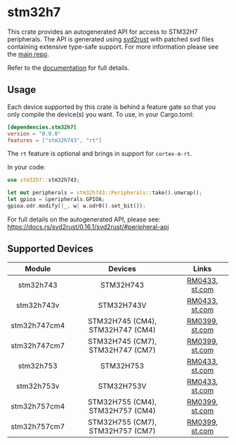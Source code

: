 # stm32h7
This crate provides an autogenerated API for access to STM32H7 peripherals.
The API is generated using [svd2rust] with patched svd files containing
extensive type-safe support. For more information please see the [main repo].

Refer to the [documentation] for full details.

[svd2rust]: https://github.com/japaric/svd2rust
[main repo]: https://github.com/stm32-rs/stm32-rs
[documentation]: https://docs.rs/stm32h7/latest/stm32h7/

## Usage
Each device supported by this crate is behind a feature gate so that you only
compile the device(s) you want. To use, in your Cargo.toml:

```toml
[dependencies.stm32h7]
version = "0.9.0"
features = ["stm32h743", "rt"]
```

The `rt` feature is optional and brings in support for `cortex-m-rt`.

In your code:

```rust
use stm32h7::stm32h743;

let mut peripherals = stm32h743::Peripherals::take().unwrap();
let gpioa = &peripherals.GPIOA;
gpioa.odr.modify(|_, w| w.odr0().set_bit());
```

For full details on the autogenerated API, please see:
https://docs.rs/svd2rust/0.16.1/svd2rust/#peripheral-api

## Supported Devices

| Module | Devices | Links |
|:------:|:-------:|:-----:|
| stm32h743 | STM32H743 | [RM0433](https://www.st.com/resource/en/reference_manual/dm00314099.pdf), [st.com](https://www.st.com/en/microcontrollers-microprocessors/stm32h743-753.html) |
| stm32h743v | STM32H743V | [RM0433](https://www.st.com/resource/en/reference_manual/dm00314099.pdf), [st.com](https://www.st.com/en/microcontrollers-microprocessors/stm32h743-753.html) |
| stm32h747cm4 | STM32H745 (CM4), STM32H747 (CM4) | [RM0399](https://www.st.com/resource/en/reference_manual/dm00176879.pdf), [st.com](https://www.st.com/en/microcontrollers-microprocessors/stm32h747-757.html) |
| stm32h747cm7 | STM32H745 (CM7), STM32H747 (CM7) | [RM0399](https://www.st.com/resource/en/reference_manual/dm00176879.pdf), [st.com](https://www.st.com/en/microcontrollers-microprocessors/stm32h747-757.html) |
| stm32h753 | STM32H753 | [RM0433](https://www.st.com/resource/en/reference_manual/dm00314099.pdf), [st.com](https://www.st.com/en/microcontrollers-microprocessors/stm32h743-753.html) |
| stm32h753v | STM32H753V | [RM0433](https://www.st.com/resource/en/reference_manual/dm00314099.pdf), [st.com](https://www.st.com/en/microcontrollers-microprocessors/stm32h743-753.html) |
| stm32h757cm4 | STM32H755 (CM4), STM32H757 (CM4) | [RM0399](https://www.st.com/resource/en/reference_manual/dm00176879.pdf), [st.com](https://www.st.com/en/microcontrollers-microprocessors/stm32h747-757.html) |
| stm32h757cm7 | STM32H755 (CM7), STM32H757 (CM7) | [RM0399](https://www.st.com/resource/en/reference_manual/dm00176879.pdf), [st.com](https://www.st.com/en/microcontrollers-microprocessors/stm32h747-757.html) |
